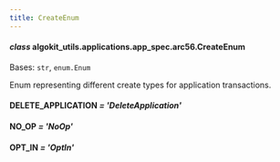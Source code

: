 ```yaml
---
title: CreateEnum
---
```

#### *class* algokit_utils.applications.app_spec.arc56.CreateEnum

Bases: `str`, `enum.Enum`

Enum representing different create types for application transactions.

#### DELETE_APPLICATION *= 'DeleteApplication'*

#### NO_OP *= 'NoOp'*

#### OPT_IN *= 'OptIn'*
